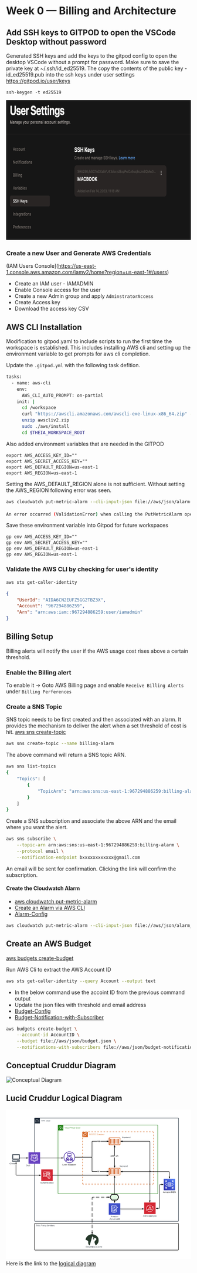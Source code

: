 # Week 0 — Billing and Architecture

## Add SSH keys to GITPOD to open the VSCode Desktop without password
Generated SSH keys and add the keys to the gitpod config to open the desktop VSCode without a prompt for password. Make sure to save the private key at ~/.ssh/id_ed25519. The copy the contents of the public key - id_ed25519.pub into the ssh keys under user settings https://gitpod.io/user/keys
```
ssh-keygen -t ed25519
```
<img src="assets/Gitpod-SSH.png" width="550" height="380">

### Create a new User and Generate AWS Credentials

(IAM Users Console](https://us-east-1.console.aws.amazon.com/iamv2/home?region=us-east-1#/users)

- Create an IAM user - IAMADMIN
- Enable Console access for the user
- Create a new Admin group and apply `AdminstratorAccess`
- Create Access key
- Download the access key CSV

## AWS CLI Installation

Modification to gitpod.yaml to include scripts to run the first time the workspace is established. This includes installing AWS cli and setting up the environment variable to get prompts for aws cli completion.

Update the `.gitpod.yml` with the following task defition.
```sh
tasks:
  - name: aws-cli
    env:
      AWS_CLI_AUTO_PROMPT: on-partial
    init: |
      cd /workspace
      curl "https://awscli.amazonaws.com/awscli-exe-linux-x86_64.zip" -o "awscliv2.zip"
      unzip awscliv2.zip
      sudo ./aws/install
      cd $THEIA_WORKSPACE_ROOT
```

Also added environment variables that are needed in the GITPOD 
```
export AWS_ACCESS_KEY_ID=""
export AWS_SECRET_ACCESS_KEY=""
export AWS_DEFAULT_REGION=us-east-1
export AWS_REGION=us-east-1
```

Setting the AWS_DEFAULT_REGION alone is not sufficient. Without setting the AWS_REGION following error was seen.
```sh
aws cloudwatch put-metric-alarm --cli-input-json file://aws/json/alarm-config.json

An error occurred (ValidationError) when calling the PutMetricAlarm operation: Invalid region <REGION> specified. Only us-east-1 is supported.
```

Save these environment variable into Gitpod for future workspaces
```
gp env AWS_ACCESS_KEY_ID=""
gp env AWS_SECRET_ACCESS_KEY=""
gp env AWS_DEFAULT_REGION=us-east-1
gp env AWS_REGION=us-east-1
```

### Validate the AWS CLI by checking for user's identity
```sh
aws sts get-caller-identity
```

```json
{
    "UserId": "AIDA6CN2EUFZ5GG2TBZ3X",
    "Account": "967294886259",
    "Arn": "arn:aws:iam::967294886259:user/iamadmin"
}
```

## Billing Setup
Billing alerts will notify the user if the AWS usage cost rises above a certain threshold.

### Enable the Billing alert
To enable it -> Goto AWS Billing page and enable `Receive Billing Alerts` under `Billing Perferences`

### Create a SNS Topic

SNS topic needs to be first created and then associated with an alarm. It provides the mechanism to deliver the alert when a set threshold of cost is hit.
[aws sns create-topic](https://docs.aws.amazon.com/cli/latest/reference/sns/create-topic.html)

```sh
aws sns create-topic --name billing-alarm
```
The above command will return a SNS topic ARN.
```sh
aws sns list-topics
{
    "Topics": [
        {
            "TopicArn": "arn:aws:sns:us-east-1:967294886259:billing-alarm"
        }
    ]
}
```

Create a SNS subscription and associate the above ARN and the email where you want the alert.
```sh
aws sns subscribe \
    --topic-arn arn:aws:sns:us-east-1:967294886259:billing-alarm \
    --protocol email \
    --notification-endpoint bxxxxxxxxxxxx@gmail.com
```

An email will be sent for confirmation. Clicking the link will confirm the subscription.

#### Create the Cloudwatch Alarm
- [aws cloudwatch put-metric-alarm](https://docs.aws.amazon.com/cli/latest/reference/cloudwatch/put-metric-alarm.html)
- [Create an Alarm via AWS CLI](https://aws.amazon.com/premiumsupport/knowledge-center/cloudwatch-estimatedcharges-alarm/)
- [Alarm-Config](aws/json/alarm-config.json)
```sh
aws cloudwatch put-metric-alarm --cli-input-json file://aws/json/alarm_config.json
```
 
 ## Create an AWS Budget

[aws budgets create-budget](https://docs.aws.amazon.com/cli/latest/reference/budgets/create-budget.html)

Run AWS Cli to extract the AWS Account ID
```sh
aws sts get-caller-identity --query Account --output text
```

- In the below command use the accoint ID from the previous command output
- Update the json files with threshold and email address
- [Budget-Config](../aws/json/budget.json)
- [Budget-Notification-with-Subscriber](../aws/json/budget-notifications-with-subscribers.json)

```sh
aws budgets create-budget \
    --account-id AccountID \
    --budget file://aws/json/budget.json \
    --notifications-with-subscribers file://aws/json/budget-notifications-with-subscribers.json
```


## Conceptual Cruddur Diagram

![Conceptual Diagram](assets/Conceptual-Diagram.jpg)


## Lucid Cruddur Logical Diagram
![Logical Architectural Diagram](assets/Cruddur-Logical-Diagram1.png)
Here is the link to the [logical diagram](https://lucid.app/lucidchart/bb8ce4de-0bdd-4b22-9486-7b2c93a8e17c/edit?viewport_loc=-2510%2C-172%2C2400%2C2026%2C0_0&invitationId=inv_3ecb8cd9-52f3-439a-a047-9b7bdc34f40d)
